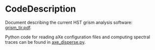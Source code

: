 CodeDescription
===============

Document describing the current HST grism analysis software: [grism_tir.pdf](https://github.com/WFC3Grism/CodeDescription/raw/master/grism_tir.pdf).

Python code for reading aXe configuration files and computing spectral traces can be found in [axe_disperse.py](axe_disperse.py).
